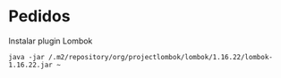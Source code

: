 # Pedidos

Instalar plugin Lombok
```
java -jar /.m2/repository/org/projectlombok/lombok/1.16.22/lombok-1.16.22.jar ~
```
